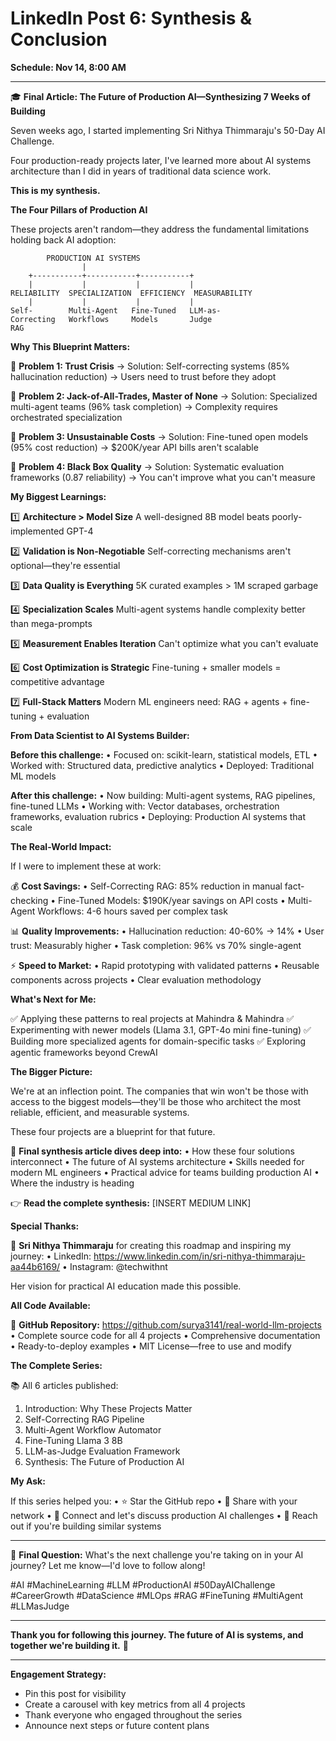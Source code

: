 # LinkedIn Post 6: Synthesis & Conclusion
**Schedule: Nov 14, 8:00 AM**

---

🎓 **Final Article: The Future of Production AI—Synthesizing 7 Weeks of Building**

Seven weeks ago, I started implementing Sri Nithya Thimmaraju's 50-Day AI Challenge.

Four production-ready projects later, I've learned more about AI systems architecture than I did in years of traditional data science work.

**This is my synthesis.**

**The Four Pillars of Production AI**

These projects aren't random—they address the fundamental limitations holding back AI adoption:

```
        PRODUCTION AI SYSTEMS
                |
    +-----------+-----------+-----------+
    |           |           |           |
RELIABILITY  SPECIALIZATION  EFFICIENCY  MEASURABILITY
    |           |           |           |
Self-        Multi-Agent   Fine-Tuned   LLM-as-
Correcting   Workflows     Models       Judge
RAG
```

**Why This Blueprint Matters:**

🔹 **Problem 1: Trust Crisis**
→ Solution: Self-correcting systems (85% hallucination reduction)
→ Users need to trust before they adopt

🔹 **Problem 2: Jack-of-All-Trades, Master of None**
→ Solution: Specialized multi-agent teams (96% task completion)
→ Complexity requires orchestrated specialization

🔹 **Problem 3: Unsustainable Costs**
→ Solution: Fine-tuned open models (95% cost reduction)
→ $200K/year API bills aren't scalable

🔹 **Problem 4: Black Box Quality**
→ Solution: Systematic evaluation frameworks (0.87 reliability)
→ You can't improve what you can't measure

**My Biggest Learnings:**

1️⃣ **Architecture > Model Size**
A well-designed 8B model beats poorly-implemented GPT-4

2️⃣ **Validation is Non-Negotiable**
Self-correcting mechanisms aren't optional—they're essential

3️⃣ **Data Quality is Everything**
5K curated examples > 1M scraped garbage

4️⃣ **Specialization Scales**
Multi-agent systems handle complexity better than mega-prompts

5️⃣ **Measurement Enables Iteration**
Can't optimize what you can't evaluate

6️⃣ **Cost Optimization is Strategic**
Fine-tuning + smaller models = competitive advantage

7️⃣ **Full-Stack Matters**
Modern ML engineers need: RAG + agents + fine-tuning + evaluation

**From Data Scientist to AI Systems Builder:**

**Before this challenge:**
• Focused on: scikit-learn, statistical models, ETL
• Worked with: Structured data, predictive analytics
• Deployed: Traditional ML models

**After this challenge:**
• Now building: Multi-agent systems, RAG pipelines, fine-tuned LLMs
• Working with: Vector databases, orchestration frameworks, evaluation rubrics
• Deploying: Production AI systems that scale

**The Real-World Impact:**

If I were to implement these at work:

💰 **Cost Savings:**
• Self-Correcting RAG: 85% reduction in manual fact-checking
• Fine-Tuned Models: $190K/year savings on API costs
• Multi-Agent Workflows: 4-6 hours saved per complex task

📊 **Quality Improvements:**
• Hallucination reduction: 40-60% → 14%
• User trust: Measurably higher
• Task completion: 96% vs 70% single-agent

⚡ **Speed to Market:**
• Rapid prototyping with validated patterns
• Reusable components across projects
• Clear evaluation methodology

**What's Next for Me:**

✅ Applying these patterns to real projects at Mahindra & Mahindra
✅ Experimenting with newer models (Llama 3.1, GPT-4o mini fine-tuning)
✅ Building more specialized agents for domain-specific tasks
✅ Exploring agentic frameworks beyond CrewAI

**The Bigger Picture:**

We're at an inflection point. The companies that win won't be those with access to the biggest models—they'll be those who architect the most reliable, efficient, and measurable systems.

These four projects are a blueprint for that future.

📖 **Final synthesis article dives deep into:**
• How these four solutions interconnect
• The future of AI systems architecture
• Skills needed for modern ML engineers
• Practical advice for teams building production AI
• Where the industry is heading

👉 **Read the complete synthesis:** [INSERT MEDIUM LINK]

**Special Thanks:**

🙏 **Sri Nithya Thimmaraju** for creating this roadmap and inspiring my journey:
• LinkedIn: https://www.linkedin.com/in/sri-nithya-thimmaraju-aa44b6169/
• Instagram: @techwithnt

Her vision for practical AI education made this possible.

**All Code Available:**

🔗 **GitHub Repository:** https://github.com/surya3141/real-world-llm-projects
• Complete source code for all 4 projects
• Comprehensive documentation
• Ready-to-deploy examples
• MIT License—free to use and modify

**The Complete Series:**

📚 All 6 articles published:
1. Introduction: Why These Projects Matter
2. Self-Correcting RAG Pipeline
3. Multi-Agent Workflow Automator
4. Fine-Tuning Llama 3 8B
5. LLM-as-Judge Evaluation Framework
6. Synthesis: The Future of Production AI

**My Ask:**

If this series helped you:
• ⭐ Star the GitHub repo
• 🔄 Share with your network
• 💬 Connect and let's discuss production AI challenges
• 📧 Reach out if you're building similar systems

---

💭 **Final Question:** What's the next challenge you're taking on in your AI journey? Let me know—I'd love to follow along!

#AI #MachineLearning #LLM #ProductionAI #50DayAIChallenge #CareerGrowth #DataScience #MLOps #RAG #FineTuning #MultiAgent #LLMasJudge

---

**Thank you for following this journey. The future of AI is systems, and together we're building it.** 🚀

---

**Engagement Strategy:**
- Pin this post for visibility
- Create a carousel with key metrics from all 4 projects
- Thank everyone who engaged throughout the series
- Announce next steps or future content plans
